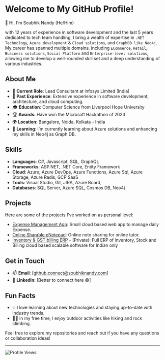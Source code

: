 # Welcome to My GitHub Profile!

👋 Hi, I'm Soubhik Nandy (He/Him)

with 12 years of experience in software development and the last 5 years dedicated to tech team handling, I bring a wealth of expertise in `.NET Technology`, `Azure development` & `Cloud solutions`, and `GraphDB like Neo4j`. My career has spanned multiple domains, including `ECommerce`, `Retail`, `Business solutions`, `Social Platform` and `Enterprise-level solutions`, allowing me to develop a well-rounded skill set and a deep understanding of various industries.


## About Me

- 💼 **Current Role**: Lead Consultant at Infosys Limited (India)
- 🏢 **Past Experience**: Extensive experience in software development, architecture, and cloud computing.
- 🎓 **Education**: Computer Science from Liverpool Hope University
- 🏆 **Awards**: Have won the Microsoft Hackathon of 2023
- 🌍 **Location**: Bangalore, Noida, Kolkata - India
- 🌱 **Learning**: I’m currently learning about Azure solutions and enhancing my skills in Neo4j as Graph DB.

## Skills

- **Languages**: C#, Javascript, SQL, GraphQL
- **Frameworks**: ASP.NET, .NET Core, Entity Framework
- **Cloud**: Azure, Azure DevOps, Azure Functions, Azure Sql, Azure Storage, Azure Radis, GCP SaaS
- **Tools**: Visual Studio, Git, JIRA, Azure Board, 
- **Databases**: SQL Server, Azure SQL, Cosmos DB, Neo4j

## Projects

Here are some of the projects I've worked on as personal level:

- [Expense Management App](https://github.com/JicoDotNet/Expense-Management-Bucket): Small cloud based web app to manage daily Expense.
- [Online Sharable eNotepad](https://github.com/JicoDotNet/Online-Sharable-eNotepad-AspNet-With-AzureTableStorage): Online note sharing for online tutor.
- [Inventory & GST billing ERP](https://github.com/JicoDotNet/Full-Inventory-by-Asp-Net-Azure) - (Private): Full ERP of Inventory, Stock and Billing cloud based scalable software for Indian only

## Get in Touch

- 📫 **Email**: [github.connect@soubhiknandy.com]
- 💼 **LinkedIn**: [Better to connect here 😄]

## Fun Facts

- 💡 I love learning about new technologies and staying up-to-date with industry trends.
- 🧗‍♂️ In my free time, I enjoy outdoor activities like hiking and rock climbing.

Feel free to explore my repositories and reach out if you have any questions or collaboration ideas!

---

![Profile Views](https://komarev.com/ghpvc/?username=JicoDotNet&color=blue)
